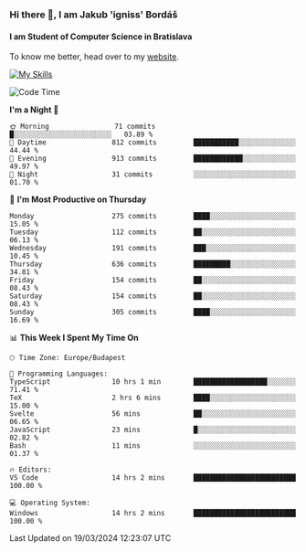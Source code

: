 ### Hi there 👋, I am Jakub 'igniss' Bordáš

#### I am Student of Computer Science in Bratislava
To know me better, head over to my [website](https://bordas.sk).

[![My Skills](https://skillicons.dev/icons?i=js,html,css,figma,svelte,java,kotlin,python,postgresql,typescript,nest,nodejs)](https://bordas.sk)


<!--START_SECTION:waka-->
![Code Time](http://img.shields.io/badge/Code%20Time-1%2C437%20hrs%2035%20mins-blue)

**I'm a Night 🦉** 

```text
🌞 Morning                71 commits          █░░░░░░░░░░░░░░░░░░░░░░░░   03.89 % 
🌆 Daytime                812 commits         ███████████░░░░░░░░░░░░░░   44.44 % 
🌃 Evening                913 commits         ████████████░░░░░░░░░░░░░   49.97 % 
🌙 Night                  31 commits          ░░░░░░░░░░░░░░░░░░░░░░░░░   01.70 % 
```
📅 **I'm Most Productive on Thursday** 

```text
Monday                   275 commits         ████░░░░░░░░░░░░░░░░░░░░░   15.05 % 
Tuesday                  112 commits         ██░░░░░░░░░░░░░░░░░░░░░░░   06.13 % 
Wednesday                191 commits         ███░░░░░░░░░░░░░░░░░░░░░░   10.45 % 
Thursday                 636 commits         █████████░░░░░░░░░░░░░░░░   34.81 % 
Friday                   154 commits         ██░░░░░░░░░░░░░░░░░░░░░░░   08.43 % 
Saturday                 154 commits         ██░░░░░░░░░░░░░░░░░░░░░░░   08.43 % 
Sunday                   305 commits         ████░░░░░░░░░░░░░░░░░░░░░   16.69 % 
```


📊 **This Week I Spent My Time On** 

```text
🕑︎ Time Zone: Europe/Budapest

💬 Programming Languages: 
TypeScript               10 hrs 1 min        ██████████████████░░░░░░░   71.41 % 
TeX                      2 hrs 6 mins        ████░░░░░░░░░░░░░░░░░░░░░   15.00 % 
Svelte                   56 mins             ██░░░░░░░░░░░░░░░░░░░░░░░   06.65 % 
JavaScript               23 mins             █░░░░░░░░░░░░░░░░░░░░░░░░   02.82 % 
Bash                     11 mins             ░░░░░░░░░░░░░░░░░░░░░░░░░   01.37 % 

🔥 Editors: 
VS Code                  14 hrs 2 mins       █████████████████████████   100.00 % 

💻 Operating System: 
Windows                  14 hrs 2 mins       █████████████████████████   100.00 % 
```


 Last Updated on 19/03/2024 12:23:07 UTC
<!--END_SECTION:waka-->
